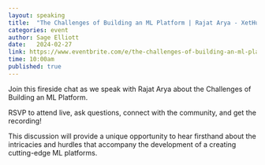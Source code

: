 ```yaml
---
layout: speaking
title:  "The Challenges of Building an ML Platform | Rajat Arya - XetHub Co-founder - Fireside chat"
categories: event
author: Sage Elliott
date:   2024-02-27
link: https://www.eventbrite.com/e/the-challenges-of-building-an-ml-platform-rajat-arya-xethub-co-founder-tickets-808449262507
time: 10:00am
published: true
---
```

Join this fireside chat as we speak with Rajat Arya about the Challenges of Building an ML Platform.

RSVP to attend live, ask questions, connect with the community, and get the recording!

This discussion will provide a unique opportunity to hear firsthand about the intricacies and hurdles that accompany the development of a creating cutting-edge ML platforms.
